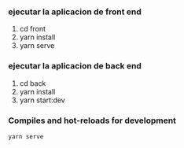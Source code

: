 ### ejecutar la aplicacion de front end
1) cd front
2) yarn install
3) yarn serve

### ejecutar la aplicacion de back end
1) cd back
2) yarn install
3) yarn start:dev


### Compiles and hot-reloads for development
```
yarn serve